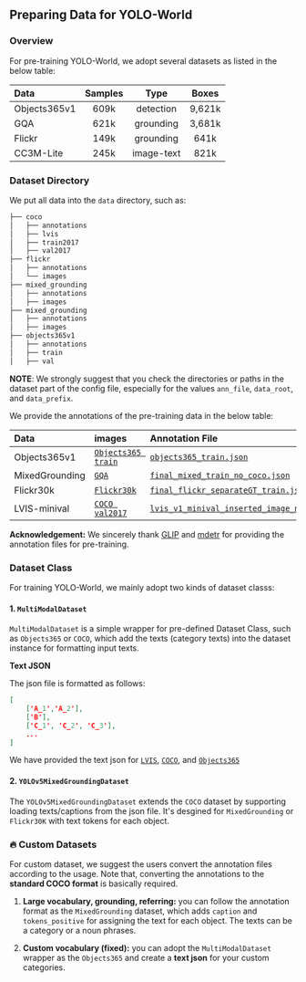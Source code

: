 ## Preparing Data for YOLO-World

### Overview

For pre-training YOLO-World, we adopt several datasets as listed in the below table:

| Data | Samples | Type | Boxes  |
| :-- | :-----: | :---:| :---: | 
| Objects365v1 | 609k | detection | 9,621k |
| GQA | 621k | grounding | 3,681k |
| Flickr | 149k | grounding | 641k |
| CC3M-Lite | 245k | image-text | 821k |

### Dataset Directory

We put all data into the `data` directory, such as:

```bash
├── coco
│   ├── annotations
│   ├── lvis
│   ├── train2017
│   ├── val2017
├── flickr
│   ├── annotations
│   └── images
├── mixed_grounding
│   ├── annotations
│   ├── images
├── mixed_grounding
│   ├── annotations
│   ├── images
├── objects365v1
│   ├── annotations
│   ├── train
│   ├── val
```
**NOTE**: We strongly suggest that you check the directories or paths in the dataset part of the config file, especially for the values `ann_file`, `data_root`, and `data_prefix`.

We provide the annotations of the pre-training data in the below table:

| Data | images | Annotation File |
| :--- | :------| :-------------- |
| Objects365v1 | [`Objects365 train`](https://opendatalab.com/OpenDataLab/Objects365_v1) | [`objects365_train.json`](https://opendatalab.com/OpenDataLab/Objects365_v1) |
| MixedGrounding | [`GQA`](https://nlp.stanford.edu/data/gqa/images.zip) | [`final_mixed_train_no_coco.json`](https://huggingface.co/GLIPModel/GLIP/tree/main/mdetr_annotations/final_mixed_train_no_coco.json) |
| Flickr30k | [`Flickr30k`](https://shannon.cs.illinois.edu/DenotationGraph/) |[`final_flickr_separateGT_train.json`](https://huggingface.co/GLIPModel/GLIP/tree/main/mdetr_annotations/final_flickr_separateGT_train.json) |
| LVIS-minival | [`COCO val2017`](https://cocodataset.org/) | [`lvis_v1_minival_inserted_image_name.json`](https://huggingface.co/GLIPModel/GLIP/blob/main/lvis_v1_minival_inserted_image_name.json) |

**Acknowledgement:** We sincerely thank [GLIP](https://github.com/microsoft/GLIP) and [mdetr](https://github.com/ashkamath/mdetr) for providing the annotation files for pre-training.


### Dataset Class

For training YOLO-World, we mainly adopt two kinds of dataset classs:

#### 1. `MultiModalDataset`

`MultiModalDataset` is a simple wrapper for pre-defined Dataset Class, such as `Objects365` or `COCO`, which add the texts (category texts) into the dataset instance for formatting input texts.  

**Text JSON**

The json file is formatted as follows:

```json
[
    ['A_1','A_2'],
    ['B'],
    ['C_1', 'C_2', 'C_3'],
    ...
]
```

We have provided the text json for [`LVIS`](./../data/texts/lvis_v1_class_texts.json), [`COCO`](../data/texts/coco_class_texts.json), and [`Objects365`](../data/texts/obj365v1_class_texts.json)

#### 2. `YOLOv5MixedGroundingDataset`

The `YOLOv5MixedGroundingDataset` extends the `COCO` dataset by supporting loading texts/captions from the json file. It's desgined for `MixedGrounding` or `Flickr30K` with text tokens for each object.



### 🔥 Custom Datasets

For custom dataset, we suggest the users convert the annotation files according to the usage. Note that, converting the annotations to the **standard COCO format** is basically required.

1. **Large vocabulary, grounding, referring:** you can follow the annotation format as the `MixedGrounding` dataset, which adds `caption` and `tokens_positive` for assigning the text for each object. The texts can be a category or a noun phrases.

2. **Custom vocabulary (fixed):** you can adopt the `MultiModalDataset` wrapper as the `Objects365` and create a **text json** for your custom categories.